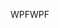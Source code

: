 <span data-ttu-id="ce0f1-101">WPF</span><span class="sxs-lookup"><span data-stu-id="ce0f1-101">WPF</span></span>